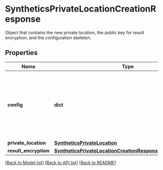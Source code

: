 # SyntheticsPrivateLocationCreationResponse

Object that contains the new private location, the public key for result encryption, and the configuration skeleton.

## Properties

| Name                  | Type                                                                                                                          | Description                                                                                                                              | Notes      |
| --------------------- | ----------------------------------------------------------------------------------------------------------------------------- | ---------------------------------------------------------------------------------------------------------------------------------------- | ---------- |
| **config**            | **dict**                                                                                                                      | Configuration skeleton for the private location. See installation instructions of the private location on how to use this configuration. | [optional] |
| **private_location**  | [**SyntheticsPrivateLocation**](SyntheticsPrivateLocation.md)                                                                 |                                                                                                                                          | [optional] |
| **result_encryption** | [**SyntheticsPrivateLocationCreationResponseResultEncryption**](SyntheticsPrivateLocationCreationResponseResultEncryption.md) |                                                                                                                                          | [optional] |

[[Back to Model list]](README.md#documentation-for-models) [[Back to API list]](README.md#documentation-for-api-endpoints) [[Back to README]](README.md)
